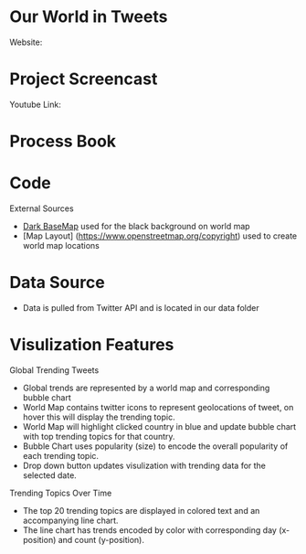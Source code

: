 # Our World in Tweets

Website: 

# Project Screencast

Youtube Link: 

# Process Book


# Code
External Sources

*  [Dark BaseMap](https://bl.ocks.org/Xatpy/raw/854297419bd7eb3421d0/) used for the black background on world map
*  [Map Layout] (https://www.openstreetmap.org/copyright) used to create world map locations


# Data Source
* Data is pulled from Twitter API and is located in our data folder


# Visulization Features

Global Trending Tweets
* Global trends are represented by a world map and corresponding bubble chart
* World Map contains twitter icons to represent geolocations of tweet, on hover this will display the trending topic.
* World Map will highlight clicked country in blue and update bubble chart with top trending topics for that country.
* Bubble Chart uses popularity (size) to encode the overall popularity of each trending topic.
* Drop down button updates visulization with trending data for the selected date. 


Trending Topics Over Time
* The top 20 trending topics are displayed in colored text and an accompanying line chart. 
* The line chart has trends encoded by color with corresponding day (x-position) and count (y-position).







